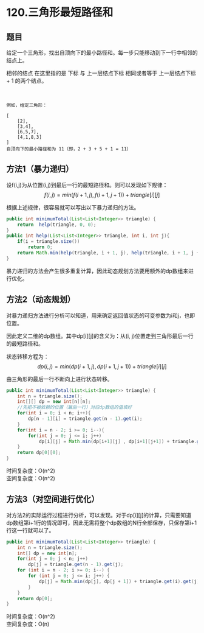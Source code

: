 # 120.三角形最短路径和

## 题目
给定一个三角形，找出自顶向下的最小路径和。每一步只能移动到下一行中相邻的结点上。

相邻的结点 在这里指的是 下标 与 上一层结点下标 相同或者等于 上一层结点下标 + 1 的两个结点。

 

    例如，给定三角形：

    [
        [2],
        [3,4],
        [6,5,7],
        [4,1,8,3]
    ]
    自顶向下的最小路径和为 11（即，2 + 3 + 5 + 1 = 11）

## 方法1（暴力递归）
设f(i,j)为从位置(i,j)到最后一行的最短路径和。则可以发现如下规律：
$$f(i,j) = min(f(i+1,j) , f(i+1,j+1)) + triangle[i][j]$$

根据上述规律，很容易就可以写出以下暴力递归的方法。  

```java
public int minimumTotal(List<List<Integer>> triangle) {
    return  help(triangle, 0, 0);
}
public int help(List<List<Integer>> triangle, int i, int j){
    if(i = triangle.size())
        return 0;
    return Math.min(help(triangle, i + 1, j), help(triangle, i + 1, j + 1)) + triangle.get(i).get(j));
}
```

暴力递归的方法会产生很多重复计算，因此动态规划方法要用额外的dp数组来进行优化。

## 方法2（动态规划）
对暴力递归方法进行分析可以知道，用来确定返回值状态的可变参数为i和j，也即位置。

因此定义二维的dp数组。其中dp[i][j]的含义为：从(i, j)位置走到三角形最后一行的最短路径和。

状态转移方程为：
$$dp(i,j) = min(dp(i+1,j) , dp(i+1,j+1)) + triangle[i][j]$$

由三角形的最后一行不断向上进行状态转移。
```java
public int minimumTotal(List<List<Integer>> triangle) {
    int n = triangle.size();
    int[][] dp = new int[n][n];
    //先把不被依赖的位置（最后一行）对应dp数组的值填好
    for(int i = 0; i < n; i++){
        dp[n - 1][i] = triangle.get(n - 1).get(i);
    }
    for(int i = n - 2; i >= 0; i--){
        for(int j = 0; j <= i; j++)
            dp[i][j] = Math.min(dp[i+1][j] , dp[i+1][j+1]) + triangle.get(i).get(j);
    }
    return dp[0][0];
}
```

时间复杂度：O(n^2)  
空间复杂度：O(n^2)  

## 方法3（对空间进行优化）
对方法2的实际运行过程进行分析，可以发现。对于dp[i][j]的计算，只需要知道dp数组第i+1行的情况即可，因此无需将整个dp数组的N行全部保存，只保存第i+1行这一行就可以了。

```java
public int minimumTotal(List<List<Integer>> triangle) {
    int n = triangle.size();
    int[] dp = new int[n];
    for(int j = 0; j < n; j++)
        dp[j] = triangle.get(n - 1).get(j);
    for (int i = n - 2; i >= 0; i--) {
        for (int j = 0; j <= i; j++) {
            dp[j] = Math.min(dp[j], dp[j + 1]) + triangle.get(i).get(j);
        }
    }
    return dp[0];
}
```

时间复杂度：O(n^2)  
空间复杂度：O(n) 
